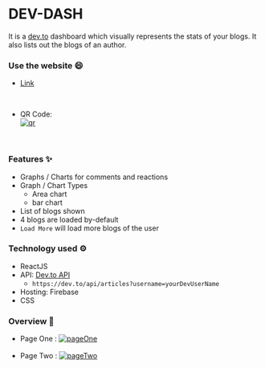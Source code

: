 # DEV-DASH

It is a [dev.to](https://dev.to/) dashboard which visually represents the stats of your blogs. It also lists out the blogs of an author.

### Use the website 😄
- [Link](https://dev-dash-61586.web.app/)

<br>

- QR Code: <br>
     <a href="https://imgbb.com/"><img src="https://i.ibb.co/ctKFGzw/qr.png" alt="qr" border="0"></a>
<br>

### Features ✨

- Graphs / Charts for comments and reactions
- Graph / Chart Types
  - Area chart
  - bar chart
- List of blogs shown
- 4 blogs are loaded by-default
- `Load More` will load more blogs of the user

### Technology used ⚙️

- ReactJS
- API: [Dev.to API](https://dev.to/api/articles?username=shreyazz)
  - `https://dev.to/api/articles?username=yourDevUserName`
- Hosting: Firebase
- CSS

### Overview 📸

- Page One :
  <a href="https://ibb.co/whCgFBW"><img src="https://i.ibb.co/Ld6RXYt/pageOne.png" alt="pageOne" border="0"></a>
  <br>
  <br>
- Page Two :
  <a href="https://ibb.co/54KDGcR"><img src="https://i.ibb.co/1QzV72m/pageTwo.png" alt="pageTwo" border="0"></a>
